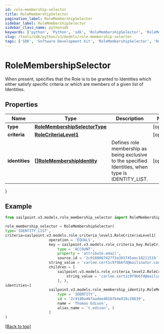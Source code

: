 ```yaml
---
id: role-membership-selector
title: RoleMembershipSelector
pagination_label: RoleMembershipSelector
sidebar_label: RoleMembershipSelector
sidebar_class_name: pythonsdk
keywords: ['python', 'Python', 'sdk', 'RoleMembershipSelector', 'RoleMembershipSelector'] 
slug: /tools/sdk/python/v3/models/role-membership-selector
tags: ['SDK', 'Software Development Kit', 'RoleMembershipSelector', 'RoleMembershipSelector']
---
```


# RoleMembershipSelector

When present, specifies that the Role is to be granted to Identities which either satisfy specific criteria or which are members of a given list of Identities.

## Properties

Name | Type | Description | Notes
------------ | ------------- | ------------- | -------------
**type** | [**RoleMembershipSelectorType**](role-membership-selector-type) |  | [optional] 
**criteria** | [**RoleCriteriaLevel1**](role-criteria-level1) |  | [optional] 
**identities** | [**[]RoleMembershipIdentity**](role-membership-identity) | Defines role membership as being exclusive to the specified Identities, when type is IDENTITY_LIST. | [optional] 
}

## Example

```python
from sailpoint.v3.models.role_membership_selector import RoleMembershipSelector

role_membership_selector = RoleMembershipSelector(
type='IDENTITY_LIST',
criteria=sailpoint.v3.models.role_criteria_level1.RoleCriteriaLevel1(
                    operation = 'EQUALS', 
                    key = sailpoint.v3.models.role_criteria_key.RoleCriteriaKey(
                        type = 'ACCOUNT', 
                        property = 'attribute.email', 
                        source_id = '2c9180867427f3a301745aec18211519', ), 
                    string_value = 'carlee.cert1c9f9b6fd@mailinator.com', 
                    children = [
                        sailpoint.v3.models.role_criteria_level2.RoleCriteriaLevel2(
                            string_value = 'carlee.cert1c9f9b6fd@mailinator.com', )
                        ], ),
identities=[
                    sailpoint.v3.models.role_membership_identity.RoleMembershipIdentity(
                        type = 'IDENTITY', 
                        id = '2c9180a46faadee4016fb4e018c20639', 
                        name = 'Thomas Edison', 
                        alias_name = 't.edison', )
                    ]
)

```
[[Back to top]](#) 

